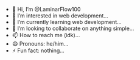 - 👋 Hi, I’m @LaminarFlow100
- 👀 I’m interested in web development...
- 🌱 I’m currently learning web development...
- 💞️ I’m looking to collaborate on anything simple...
- 📫 How to reach me (idk)...
- 😄 Pronouns: he/him...
- ⚡ Fun fact: nothing...
<title>I have no idea what im doing</title>
<!---
LaminarFlow100/LaminarFlow100 is a ✨ special ✨ repository because its `README.md` (this file) appears on your GitHub profile.
You can click the Preview link to take a look at your changes.
--->
